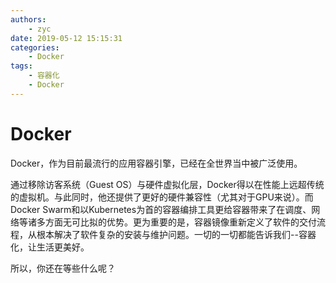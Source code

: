 ```yaml
---
authors:
    - zyc
date: 2019-05-12 15:15:31
categories:
    - Docker
tags:
    - 容器化
    - Docker
---
```


# Docker

Docker，作为目前最流行的应用容器引擎，已经在全世界当中被广泛使用。

通过移除访客系统（Guest OS）与硬件虚拟化层，Docker得以在性能上远超传统的虚拟机。与此同时，他还提供了更好的硬件兼容性（尤其对于GPU来说）。而Docker Swarm和以Kubernetes为首的容器编排工具更给容器带来了在调度、网络等诸多方面无可比拟的优势。更为重要的是，容器镜像重新定义了软件的交付流程，从根本解决了软件复杂的安装与维护问题。一切的一切都能告诉我们--容器化，让生活更美好。

所以，你还在等些什么呢？
